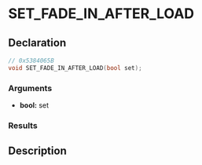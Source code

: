 # SET_FADE_IN_AFTER_LOAD

## Declaration
```cpp
// 0x5384065B
void SET_FADE_IN_AFTER_LOAD(bool set);
```

### Arguments
- **bool:** set

### Results

## Description
